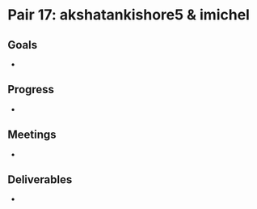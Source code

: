 # Pair 17: akshatankishore5 & imichel

## Goals
- 

## Progress
- 

## Meetings
- 

## Deliverables
- 
